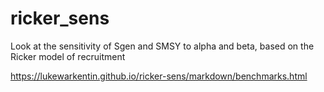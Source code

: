 # ricker_sens
Look at the sensitivity of Sgen and SMSY to alpha and beta, based on the Ricker model of recruitment

https://lukewarkentin.github.io/ricker-sens/markdown/benchmarks.html 
